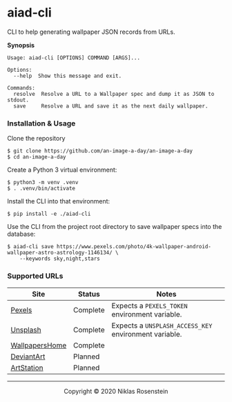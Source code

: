 # aiad-cli

CLI to help generating wallpaper JSON records from URLs.

__Synopsis__

```
Usage: aiad-cli [OPTIONS] COMMAND [ARGS]...

Options:
  --help  Show this message and exit.

Commands:
  resolve  Resolve a URL to a Wallpaper spec and dump it as JSON to stdout.
  save     Resolve a URL and save it as the next daily wallpaper.
```

### Installation & Usage

Clone the repository

    $ git clone https://github.com/an-image-a-day/an-image-a-day
    $ cd an-image-a-day

Create a Python 3 virtual environment:

    $ python3 -m venv .venv
    $ . .venv/bin/activate

Install the CLI into that environment:

    $ pip install -e ./aiad-cli

Use the CLI from the project root directory to save wallpaper specs into the database:

    $ aiad-cli save https://www.pexels.com/photo/4k-wallpaper-android-wallpaper-astro-astrology-1146134/ \
        --keywords sky,night,stars

### Supported URLs

| Site | Status | Notes |
| ---- | ------ | ----- |
| [Pexels](https://pexels.com) | Complete | Expects a `PEXELS_TOKEN` environment variable. |
| [Unsplash](https://unsplash.com) | Complete | Expects a `UNSPLASH_ACCESS_KEY` environment variable. |
| [WallpapersHome](https://wallpapershome.com/) | Complete | |
| [DeviantArt](https://www.deviantart.com/) | Planned | |
| [ArtStation](https://www.artstation.com/) | Planned | |

---

<p align="center">Copyright &copy; 2020 Niklas Rosenstein</p>
